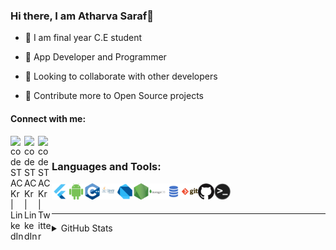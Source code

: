 
  

### Hi there, I am Atharva Saraf👋

  
  
  

  

- 🔭 I am final year C.E student

  

- 🌱 App Developer and Programmer

  

- 👯 Looking to collaborate with other developers

  

- 🥅 Contribute more to Open Source projects

  

  

#### Connect with me:

  

[<img align="left" alt="codeSTACKr | LinkedIn" width="22px" src="https://cdn.jsdelivr.net/npm/simple-icons@3.13.0/icons/gmail.svg" />][gmail]

[<img align="left" alt="codeSTACKr | LinkedIn" width="22px" src="https://cdn.jsdelivr.net/npm/simple-icons@v3/icons/linkedin.svg" />][linkedin]

[<img align="left" alt="codeSTACKr | Twitter" width="22px" src="https://cdn.jsdelivr.net/npm/simple-icons@v3/icons/twitter.svg" />][twitter]

  

<br  />

  

  

### Languages and Tools:

  

  

<img align="left" alt="Flutter"  width="26px"  src="https://raw.githubusercontent.com/github/explore/80688e429a7d4ef2fca1e82350fe8e3517d3494d/topics/flutter/flutter.png"  />

<img align="left" alt="Android"  width="26px"  src="https://raw.githubusercontent.com/github/explore/80688e429a7d4ef2fca1e82350fe8e3517d3494d/topics/android/android.png"  />

<img align="left" alt="C++"  width="26px"  src="https://raw.githubusercontent.com/github/explore/80688e429a7d4ef2fca1e82350fe8e3517d3494d/topics/cpp/cpp.png"  />

<img align="left" alt="Java"  width="26px"  src="https://raw.githubusercontent.com/github/explore/80688e429a7d4ef2fca1e82350fe8e3517d3494d/topics/java/java.png"  />

<img align="left" alt="Dart"  width="26px"  src="https://raw.githubusercontent.com/github/explore/80688e429a7d4ef2fca1e82350fe8e3517d3494d/topics/dart/dart.png"  />

<img align="left" alt="NodeJS"  width="26px"  src="https://raw.githubusercontent.com/github/explore/80688e429a7d4ef2fca1e82350fe8e3517d3494d/topics/nodejs/nodejs.png"  />

<img align="left" alt="MongoDB"  width="26px"  src="https://raw.githubusercontent.com/github/explore/80688e429a7d4ef2fca1e82350fe8e3517d3494d/topics/mongodb/mongodb.png"  />

<img align="left" alt="SQL"  width="26px"  src="https://raw.githubusercontent.com/github/explore/80688e429a7d4ef2fca1e82350fe8e3517d3494d/topics/sql/sql.png"  />

<img align="left" alt="Git"  width="26px"  src="https://raw.githubusercontent.com/github/explore/80688e429a7d4ef2fca1e82350fe8e3517d3494d/topics/git/git.png"  />

<img align="left" alt="GitHub"  width="26px"  src="https://raw.githubusercontent.com/github/explore/78df643247d429f6cc873026c0622819ad797942/topics/github/github.png"  />

<img align="left" alt="Terminal"  width="26px"  src="https://raw.githubusercontent.com/github/explore/78df643247d429f6cc873026c0622819ad797942/topics/terminal/terminal.png"  />

  

  

<br  />

  

<br  />

  

  

---

  

  

<details>

  

<summary>GitHub Stats</summary>

  

  

![Anurag's GitHub stats](https://github-readme-stats.vercel.app/api?username=atharvasaraf123&show_icons=true&theme=radical&include_all_commits=true&count_private=true&hide=prs,issues)

  
  

![Top Langs](https://github-readme-stats.vercel.app/api/top-langs/?username=atharvasaraf123&show_icons=true&theme=radical&include_all_commits=true&count_private=true&layout=compact)

  

  

</details>

  

  

[linkedin]: https://www.linkedin.com/in/atharvasaraf

[gmail]: mailto:sarafatharva123@gmail.com

[twitter]: https://twitter.com/AtharvaSaraf12

